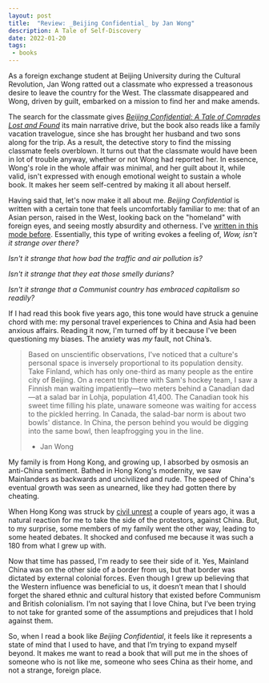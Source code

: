 ```yaml
---
layout: post
title:  "Review: _Beijing Confidential_ by Jan Wong"
description: A Tale of Self-Discovery
date: 2022-01-20
tags:
 - books
---
```


As a foreign exchange student at Beijing University during the Cultural Revolution, Jan Wong ratted out a classmate who expressed a treasonous desire to leave the country for the West. The classmate disappeared and Wong, driven by guilt, embarked on a mission to find her and make amends.

The search for the classmate gives _[Beijing Confidential: A Tale of Comrades Lost and Found][1]_ its main narrative drive, but the book also reads like a family vacation travelogue, since she has brought her husband and two sons along for the trip. As a result, the detective story to find the missing classmate feels overblown. It turns out that the classmate would have been in lot of trouble anyway, whether or not Wong had reported her. In essence, Wong's role in the whole affair was minimal, and her guilt about it, while valid, isn't expressed with enough emotional weight to sustain a whole book. It makes her seem self-centred by making it all about herself.

Having said that, let's now make it all about me. _Beijing Confidential_ is written with a certain tone that feels uncomfortably familiar to me: that of an Asian person, raised in the West, looking back on the "homeland" with foreign eyes, and seeing mostly absurdity and otherness. I've [written in this mode before][2]. Essentially, this type of writing evokes a feeling of, _Wow, isn't it strange over there?_

_Isn't it strange that how bad the traffic and air pollution is?_

_Isn't it strange that they eat those smelly durians?_

_Isn't it strange that a Communist country has embraced capitalism so readily?_

If I had read this book five years ago, this tone would have struck a genuine chord with me: my personal travel experiences to China and Asia had been anxious affairs. Reading it now, I'm turned off by it because I've been questioning my biases. The anxiety was _my_ fault, not China’s.

> Based on unscientific observations, I've noticed that a culture's personal space is inversely proportional to its population density. Take Finland, which has only one-third as many people as the entire city of Beijing. On a recent trip there with Sam's hockey team, I saw a Finnish man waiting impatiently—two meters behind a Canadian dad—at a salad bar in Lohja, population 41,400. The Canadian took his sweet time filling his plate, unaware someone was waiting for access to the pickled herring. In Canada, the salad-bar norm is about two bowls' distance. In China, the person behind you would be digging into the same bowl, then leapfrogging you in the line.
> - Jan Wong

My family is from Hong Kong, and growing up, I absorbed by osmosis an anti-China sentiment. Bathed in Hong Kong's modernity, we saw Mainlanders as backwards and uncivilized and rude. The speed of China's eventual growth was seen as unearned, like they had gotten there by cheating.

When Hong Kong was struck by [civil unrest][3] a couple of years ago, it was a natural reaction for me to take the side of the protestors, against China. But, to my surprise, some members of my family went the other way, leading to some heated debates. It shocked and confused me because it was such a 180 from what I grew up with.

Now that time has passed, I'm ready to see their side of it. Yes, Mainland China was on the other side of a border from us, but that border was dictated by external colonial forces. Even though I grew up believing that the Western influence was beneficial to us, it doesn’t mean that I should forget the shared ethnic and cultural history that existed before Communism and British colonialism. I’m not saying that I love China, but I’ve been trying to not take for granted some of the assumptions and prejudices that I hold against them.

So, when I read a book like _Beijing Confidential_, it feels like it represents a state of mind that I used to have, and that I’m trying to expand myself beyond. It makes me want to read a book that will put me in the shoes of someone who is not like me, someone who sees China as their home, and not a strange, foreign place.

[1]:	https://app.thestorygraph.com/books/b956c14d-b0d7-464f-9d26-2fad12e37dce
[2]:	../2022-01-17-bracelet-blackmail
[3]:	https://en.wikipedia.org/wiki/2019%E2%80%932020_Hong_Kong_protests